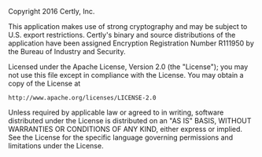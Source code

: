 Copyright 2016 Certly, Inc.

This application makes use of strong cryptography and may be subject to U.S. export restrictions. Certly's binary and source distributions of the application have been assigned Encryption Registration Number R111950 by the Bureau of Industry and Security.

Licensed under the Apache License, Version 2.0 (the "License");
you may not use this file except in compliance with the License.
You may obtain a copy of the License at

    http://www.apache.org/licenses/LICENSE-2.0

Unless required by applicable law or agreed to in writing, software
distributed under the License is distributed on an "AS IS" BASIS,
WITHOUT WARRANTIES OR CONDITIONS OF ANY KIND, either express or implied.
See the License for the specific language governing permissions and
limitations under the License.
